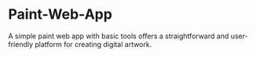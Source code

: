# Paint-Web-App
A simple paint web app with basic tools offers a straightforward and user-friendly platform for creating digital artwork.
